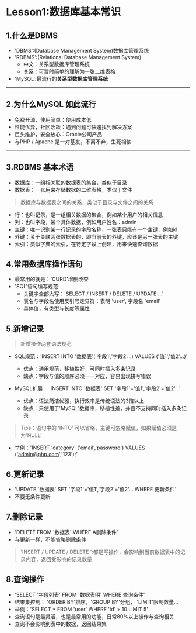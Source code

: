 # Lesson1:数据库基本常识

## 1.什么是DBMS

* 'DBMS':(Database Management System)数据库管理系统
* 'RDBMS':(Relational Database Management System)
    * 中文：关系型数据库管理系统
    * 关系：可暂时简单的理解为一张二维表格
* 'MySQL':最流行的**关系型数据库管理系统**

***

## 2.为什么MySQL 如此流行

* 免费开源，使用简单：使用成本低
* 性能优异，社区活跃：遇到问题可快速找到解决方案
* 巨头维护，安全放心：Oracle公司产品
* 与PHP / Apache 是一对基友，不离不弃，生死相依

***

## 3.RDBMS 基本术语

* 数据库：一组相关联的数据表的集合，类似于目录
* 数据表：一张用来存储数据的二维表格，类似于文件

> 数据库与数据表之间的关系，类似于目录与文件之间的关系

* 行：也叫记录，是一组相关数据的集合，例如某个用户的相关信息
* 列：也叫字段，某个具体数据，例如用户姓名：admin
* 主键：唯一识别某一行记录的字段名称，一张表只能有一个主键，例如id
* 外键：关于关联两张数据表的，即当前表的外键，应该是另一张表的主键
* 索引：类似字典的索引，在特定字段上创建，用来快速查询数据


## 4.常用数据库操作语句

* 最常用的就是：'CURD'增删改查
* 'SQL'语句编写规范
  * 关键字全部大写：'SELECT / INSERT / DELETE / UPDATE ...'
  * 表名与字段名使用反引号定界符：表明 'user', 字段名 'email'
  * 具体值，有类型与长度等属性


## 5.新增记录

> 新增操作两套语法规范

* SQL规范：'INSERT INTO '数据表'('字段1','字段2'...) VALUES ('值1','值2'...)'
  * 优点：通用规范，移植性好，可同时插入多条记录
  * 缺点：字段与值的顺序必须一一对应，容易出现拼写错误
  
* MySQL扩展： 'INSERT INTO '数据表' SET '字段1'='值1','字段2'='值2'...'
  * 优点：语法简洁优雅，执行效率是传统语法的3倍以上
  * 缺点：只使用于'MySQL'数据库，移植性差，并且不支持同时插入多条记录

> Tips：语句中的 'INTO' 可以省略，主键可忽略赋值，如果赋值必须是为'NULL'

* 举例：'INSERT 'category' ('email','password') VALUES ('admin@php.com','123');'

## 6.更新记录

* 'UPDATE '数据表' SET '字段1'='值1','字段2'='值2'... WHERE 更新条件'
* 不要无条件更新

## 7.删除记录

* 'DELETE FROM '数据表' WHERE A删除条件'
* 与更新一样，不能省略删除条件

> 'INSERT / UPDATE / DELETE ':都是写操作，会影响到当前数据表中的记录内容，返回受影响的记录数量

## 8.查询操作

* 'SELECT '字段列表' FROM '数据表明' WHERE 查询条件'
* 结果集控制： 'ORDER BY'排序，'GROUP BY'分组， 'LIMIT'限制数量...
* 举例：'SELECT * FROM 'user' WHERE 'id' > 10 LIMIT 5'
* 查询语句是最灵活，也是最常用的功能，日常80%以上操作与查询相关
* 查询不会影响到表中的数据，返回结果集